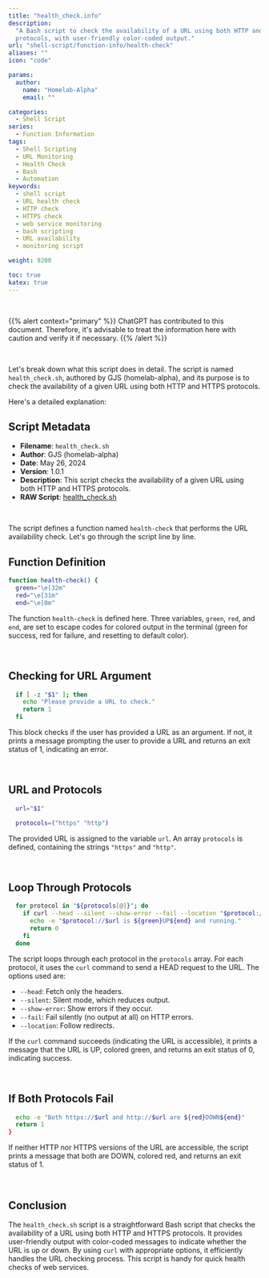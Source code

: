 ```yaml
---
title: "health_check.info"
description:
  "A Bash script to check the availability of a URL using both HTTP and HTTPS
  protocols, with user-friendly color-coded output."
url: "shell-script/function-info/health-check"
aliases: ""
icon: "code"

params:
  author:
    name: "Homelab-Alpha"
    email: ""

categories:
  - Shell Script
series:
  - Function Information
tags:
  - Shell Scripting
  - URL Monitoring
  - Health Check
  - Bash
  - Automation
keywords:
  - shell script
  - URL health check
  - HTTP check
  - HTTPS check
  - web service monitoring
  - bash scripting
  - URL availability
  - monitoring script

weight: 9200

toc: true
katex: true
---
```


<br />

{{% alert context="primary" %}}
ChatGPT has contributed to this document. Therefore, it's advisable to treat the
information here with caution and verify it if necessary. {{% /alert %}}

<br />

Let's break down what this script does in detail. The script is named
`health_check.sh`, authored by GJS (homelab-alpha), and its purpose is to check
the availability of a given URL using both HTTP and HTTPS protocols.

Here's a detailed explanation:

## Script Metadata

- **Filename**: `health_check.sh`
- **Author**: GJS (homelab-alpha)
- **Date**: May 26, 2024
- **Version**: 1.0.1
- **Description**: This script checks the availability of a given URL using both
  HTTP and HTTPS protocols.
- **RAW Script**: [health_check.sh]

<br />

The script defines a function named `health-check` that performs the URL
availability check. Let's go through the script line by line.

## Function Definition

```bash
function health-check() {
  green="\e[32m"
  red="\e[31m"
  end="\e[0m"
```

The function `health-check` is defined here. Three variables, `green`, `red`,
and `end`, are set to escape codes for colored output in the terminal (green for
success, red for failure, and resetting to default color).

<br />

## Checking for URL Argument

```bash
  if [ -z "$1" ]; then
    echo "Please provide a URL to check."
    return 1
  fi
```

This block checks if the user has provided a URL as an argument. If not, it
prints a message prompting the user to provide a URL and returns an exit status
of 1, indicating an error.

<br />

## URL and Protocols

```bash
  url="$1"

  protocols=("https" "http")
```

The provided URL is assigned to the variable `url`. An array `protocols` is
defined, containing the strings `"https"` and `"http"`.

<br />

## Loop Through Protocols

```bash
  for protocol in "${protocols[@]}"; do
    if curl --head --silent --show-error --fail --location "$protocol://$url"; then
      echo -e "$protocol://$url is ${green}UP${end} and running."
      return 0
    fi
  done
```

The script loops through each protocol in the `protocols` array. For each
protocol, it uses the `curl` command to send a HEAD request to the URL. The
options used are:

- `--head`: Fetch only the headers.
- `--silent`: Silent mode, which reduces output.
- `--show-error`: Show errors if they occur.
- `--fail`: Fail silently (no output at all) on HTTP errors.
- `--location`: Follow redirects.

If the `curl` command succeeds (indicating the URL is accessible), it prints a
message that the URL is UP, colored green, and returns an exit status of 0,
indicating success.

<br />

## If Both Protocols Fail

```bash
  echo -e "Both https://$url and http://$url are ${red}DOWN${end}"
  return 1
}
```

If neither HTTP nor HTTPS versions of the URL are accessible, the script prints
a message that both are DOWN, colored red, and returns an exit status of 1.

<br />

## Conclusion

The `health_check.sh` script is a straightforward Bash script that checks the
availability of a URL using both HTTP and HTTPS protocols. It provides
user-friendly output with color-coded messages to indicate whether the URL is up
or down. By using `curl` with appropriate options, it efficiently handles the
URL checking process. This script is handy for quick health checks of web
services.

[health_check.sh]:
  https://raw.githubusercontent.com/homelab-alpha/shell-script/main/functions/health_check.sh

